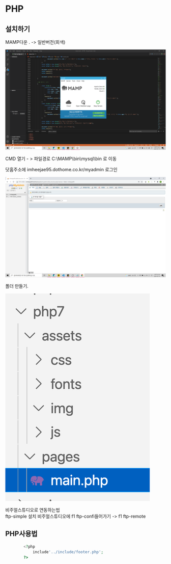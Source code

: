 # PHP

## 설치하기

MAMP다운 . -&gt; 일반버전\(회색\)   


![](.gitbook/assets/image%20%2838%29.png)

CMD 열기 - &gt; 파일경로 C:\MAMP\bin\mysql\bin 로 이동  
  
  
  
닷홈주소에 imheejae95.dothome.co.kr/myadmin 로그인  

![](.gitbook/assets/image%20%2837%29.png)

폴더 만들기.

![](.gitbook/assets/image%20%2836%29.png)

비주얼스튜디오로 연동하는법  
ftp-simple 설치 비주얼스튜디오에 f1 ftp-confi들어가기 -&gt; f1 ftp-remote



## PHP사용법

```php
        <?php
            include'../include/footer.php';
        ?>
```

